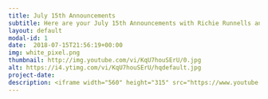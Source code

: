 ```yaml
---
title: July 15th Announcements
subtitle: Here are your July 15th Announcements with Richie Runnells and Ben Boeck.
layout: default
modal-id: 1 
date:  2018-07-15T21:56:19+00:00
img: white_pixel.png
thumbnail: http://img.youtube.com/vi/KqU7houSErU/0.jpg
alt: https://i4.ytimg.com/vi/KqU7houSErU/hqdefault.jpg
project-date: 
description: <iframe width="560" height="315" src="https://www.youtube.com/embed/KqU7houSErU" frameborder="0" allowfullscreen></iframe> 
---
```

